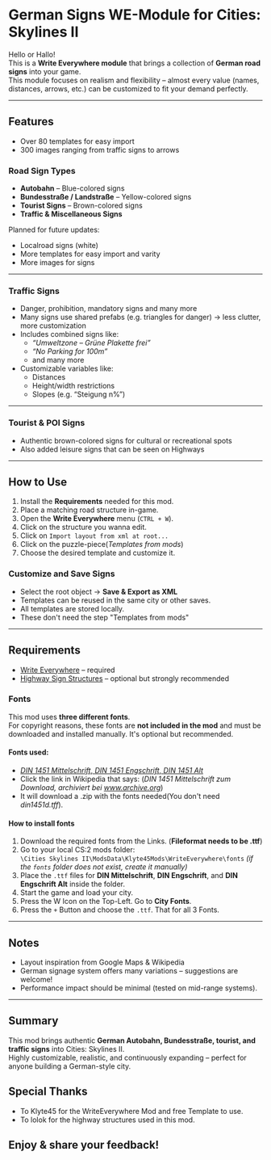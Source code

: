 # German Signs WE-Module for Cities: Skylines II

Hello or Hallo!  
This is a **Write Everywhere module** that brings a collection of **German road signs** into your game.  
This module focuses on realism and flexibility – almost every value (names, distances, arrows, etc.) can be customized to fit your demand perfectly.

---

##  Features
- Over 80 templates for easy import
- 300 images ranging from traffic signs to arrows 
###  Road Sign Types
- **Autobahn** – Blue-colored signs  
- **Bundesstraße / Landstraße** – Yellow-colored signs  
- **Tourist Signs** – Brown-colored signs  
- **Traffic & Miscellaneous Signs** 

 Planned for future updates:  
- Localroad signs (white)  
- More templates for easy import and varity
- More images for signs

---

###  Traffic Signs
- Danger, prohibition, mandatory signs and many more
- Many signs use shared prefabs (e.g. triangles for danger) → less clutter, more customization  
- Includes combined signs like:  
  - *“Umweltzone – Grüne Plakette frei”*  
  - *“No Parking for 100m”*
  - and many more
- Customizable variables like:  
  - Distances  
  - Height/width restrictions  
  - Slopes (e.g. “Steigung n%”)  

---

###  Tourist & POI Signs
- Authentic brown-colored signs for cultural or recreational spots  
- Also added leisure signs that can be seen on Highways

---

##  How to Use

1. Install the **Requirements** needed for this mod.
3. Place a matching road structure in-game.  
4. Open the **Write Everywhere** menu (`CTRL + W`).
4. Click on the structure you wanna edit.  
5. Click on `Import layout from xml at root...`
6. Click on the puzzle-piece(*Templates from mods*)
7. Choose the desired template and customize it. 

### Customize and Save Signs
- Select the root object → **Save & Export as XML**  
- Templates can be reused in the same city or other saves.  
- All templates are stored locally.
- These don't need the step "Templates from mods"

---

##  Requirements
- [Write Everywhere](https://mods.paradoxplaza.com/mods/92908/Windows) – required  
- [Highway Sign Structures](https://mods.paradoxplaza.com/mods/113261/Windows) – optional but strongly recommended  


###  Fonts

This mod uses **three different fonts**.  
For copyright reasons, these fonts are **not included in the mod** and must be downloaded and installed manually. It's optional but recommended.

#### Fonts used:
- [*DIN 1451 Mittelschrift*, *DIN 1451 Engschrift*, *DIN 1451 Alt*](https://de.wikipedia.org/wiki/DIN_1451#Weblinks)
- Click the link in Wikipedia that says: (*DIN 1451 Mittelschrift zum Download, archiviert bei www.archive.org*)
- It will download a .zip with the fonts needed(You don't need *din1451d.tff*).

####  How to install fonts
1. Download the required fonts from the Links. (**Fileformat needs to be .ttf**)
2. Go to your local CS:2 mods folder:  
`\Cities Skylines II\ModsData\Klyte45Mods\WriteEverywhere\fonts`
*(if the `fonts` folder does not exist, create it manually)*  
3. Place the `.ttf` files for **DIN Mittelschrift**, **DIN Engschrift**, and **DIN Engschrift Alt** inside the folder. 
4. Start the game and load your city.  
5. Press the W Icon on the Top-Left. Go to **City Fonts**.  
6. Press the `+` Button and choose the `.ttf`. That for all 3 Fonts.
---

##  Notes
- Layout inspiration from Google Maps & Wikipedia  
- German signage system offers many variations – suggestions are welcome!  
- Performance impact should be minimal (tested on mid-range systems).  

---

##  Summary
This mod brings authentic **German Autobahn, Bundesstraße, tourist, and traffic signs** into Cities: Skylines II.  
Highly customizable, realistic, and continuously expanding – perfect for anyone building a German-style city.  

##  Special Thanks
- To Klyte45 for the WriteEverywhere Mod and free Template to use.
- To lolok for the highway structures used in this mod.

## Enjoy & share your feedback!  
